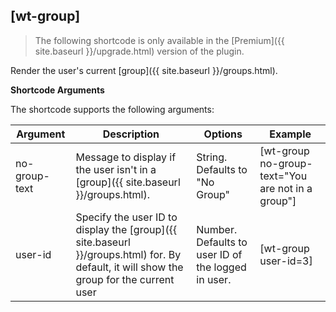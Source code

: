 ## [wt-group]

> The following shortcode is only available in the [Premium]({{ site.baseurl }}/upgrade.html) version of the plugin.

Render the user's current [group]({{ site.baseurl }}/groups.html).

**Shortcode Arguments**
 
The shortcode supports the following arguments:
 
| Argument | Description | Options | Example |
|--|--|--|--|
|no-group-text|	Message to display if the user isn't in a [group]({{ site.baseurl }}/groups.html).|	String. Defaults to "No Group"	|[wt-group no-group-text="You are not in a group"]
|user-id	|Specify the user ID to display the [group]({{ site.baseurl }}/groups.html) for. By default, it will show the group for the current user	|Number. Defaults to user ID of the logged in user.|	[wt-group user-id=3]